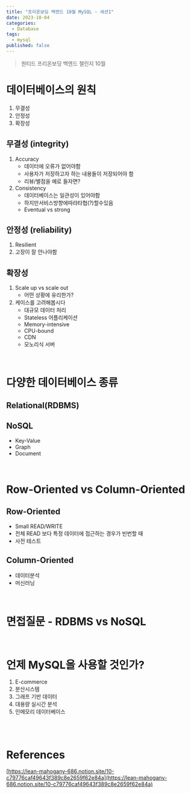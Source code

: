 ```yaml
---
title: "프리온보딩 백엔드 10월 MySQL - 세션1"
date: 2023-10-04
categories:
  - Database
tags:
  - mysql
published: false
---
```

> 원티드 프리온보딩 백엔드 챌린지 10월

# 데이터베이스의 원칙
1. 무결성
2. 안정성
3. 확장성

## 무결성 (integrity)
1. Accuracy
   - 데이터에 오류가 없어야함
   - 사용자가 저장하고자 하는 내용들이 저장되어야 함
   - 리뷰/별점을 예로 들자면?
2. Consistency
   - 데이터베이스는 일관성이 있어야함
   - 하지만서비스방향에따라타협(?)할수있음
   - Eventual vs strong

## 안정성 (reliability)
1. Resilient
2. 고장이 잘 안나야함

## 확장성
1. Scale up vs scale out
   - 어떤 상황에 유리한가?
2. 케이스를 고려해봅시다
   - 대규모 데이터 처리
   - Stateless 어플리케이션
   - Memory-intensive
   - CPU-bound
   - CDN
   - 모노리식 서버

<br>

# 다양한 데이터베이스 종류

## Relational(RDBMS)

## NoSQL
  - Key-Value
  - Graph
  - Document

<br>

# Row-Oriented vs Column-Oriented

## Row-Oriented
- Small READ/WRITE
- 전체 READ 보다 특정 데이터에 접근하는 경우가 빈번할 때
- 사전 테스트

## Column-Oriented
- 데이터분석
- 머신러닝

<br>

# 면접질문 - RDBMS vs NoSQL

<br>

# 언제 MySQL을 사용할 것인가?
1. E-commerce
2. 분산시스템
3. 그래프 기반 데이터
4. 대용량 실시간 분석
5. 인메모리 데이터베이스

<br>
<br>

# References
[https://lean-mahogany-686.notion.site/10-c79776caf49643f389c8e2659f62e84a](https://lean-mahogany-686.notion.site/10-c79776caf49643f389c8e2659f62e84a)